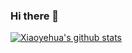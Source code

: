 ### Hi there 👋

[![Xiaoyehua's github stats](https://github-readme-stats.vercel.app/api?username=linwanxiaoyehua&show_icons=true&theme=tokyonight&include_all_commits=true&count_private=true)](https://github.com/linwanxiaoyehua)

<!--
**linwanxiaoyehua/linwanxiaoyehua** is a ✨ _special_ ✨ repository because its `README.md` (this file) appears on your GitHub profile.

Here are some ideas to get you started:

- 🔭 I’m currently working on ...
- 🌱 I’m currently learning ...
- 👯 I’m looking to collaborate on ...
- 🤔 I’m looking for help with ...
- 💬 Ask me about ...
- 📫 How to reach me: ...
- 😄 Pronouns: ...
- ⚡ Fun fact: ...
-->
